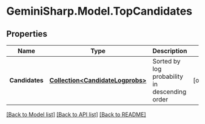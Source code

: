 # GeminiSharp.Model.TopCandidates

## Properties

Name | Type | Description | Notes
------------ | ------------- | ------------- | -------------
**Candidates** | [**Collection&lt;CandidateLogprobs&gt;**](CandidateLogprobs.md) | Sorted by log probability in descending order | [optional] 

[[Back to Model list]](../README.md#documentation-for-models) [[Back to API list]](../README.md#documentation-for-api-endpoints) [[Back to README]](../README.md)

